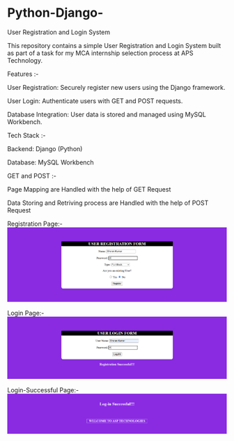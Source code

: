 # Python-Django-
User Registration and Login System

This repository contains a simple User Registration and Login System built as part of a task for my MCA internship selection process at APS Technology.

Features :-

User Registration: Securely register new users using the Django framework.

User Login: Authenticate users with GET and POST requests.

Database Integration: User data is stored and managed using MySQL Workbench.

Tech Stack :-

Backend: Django (Python)

Database: MySQL Workbench

GET and POST :-

Page Mapping are Handled with the help of GET Request

Data Storing and Retriving process are Handled with the help of POST Request

Registration Page:-
![R1](R.png)

Login Page:-
![L1](L.png)

Login-Successful Page:-
![LS1](LS.png)
